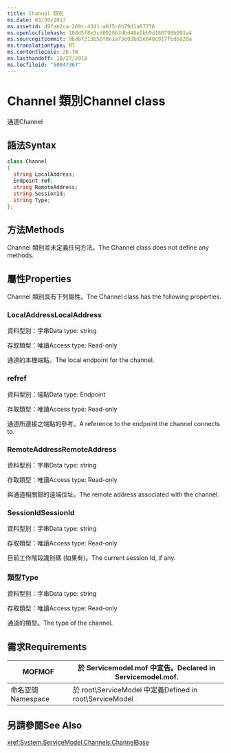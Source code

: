 ```yaml
---
title: Channel 類別
ms.date: 03/30/2017
ms.assetid: d9fae2ca-209c-4341-a0f5-6b79d1a67776
ms.openlocfilehash: 108d5f8e3cd092863dbd48e2bb9d180798b091a4
ms.sourcegitcommit: 9bd8f213b50f0e1a73e03bd1e840c917fbd6d20a
ms.translationtype: MT
ms.contentlocale: zh-TW
ms.lasthandoff: 10/27/2018
ms.locfileid: "50047367"
---
```

# <a name="channel-class"></a><span data-ttu-id="63dae-102">Channel 類別</span><span class="sxs-lookup"><span data-stu-id="63dae-102">Channel class</span></span>
<span data-ttu-id="63dae-103">通道</span><span class="sxs-lookup"><span data-stu-id="63dae-103">Channel</span></span>  
  
## <a name="syntax"></a><span data-ttu-id="63dae-104">語法</span><span class="sxs-lookup"><span data-stu-id="63dae-104">Syntax</span></span>  
  
```csharp
class Channel  
{  
  string LocalAddress;  
  Endpoint ref;  
  string RemoteAddress;  
  string SessionId;  
  string Type;  
};  
```  
  
## <a name="methods"></a><span data-ttu-id="63dae-105">方法</span><span class="sxs-lookup"><span data-stu-id="63dae-105">Methods</span></span>  
 <span data-ttu-id="63dae-106">Channel 類別並未定義任何方法。</span><span class="sxs-lookup"><span data-stu-id="63dae-106">The Channel class does not define any methods.</span></span>  
  
## <a name="properties"></a><span data-ttu-id="63dae-107">屬性</span><span class="sxs-lookup"><span data-stu-id="63dae-107">Properties</span></span>  
 <span data-ttu-id="63dae-108">Channel 類別具有下列屬性。</span><span class="sxs-lookup"><span data-stu-id="63dae-108">The Channel class has the following properties.</span></span>  
  
### <a name="localaddress"></a><span data-ttu-id="63dae-109">LocalAddress</span><span class="sxs-lookup"><span data-stu-id="63dae-109">LocalAddress</span></span>  
 <span data-ttu-id="63dae-110">資料型別：字串</span><span class="sxs-lookup"><span data-stu-id="63dae-110">Data type: string</span></span>  
  
 <span data-ttu-id="63dae-111">存取類型：唯讀</span><span class="sxs-lookup"><span data-stu-id="63dae-111">Access type: Read-only</span></span>  
  
 <span data-ttu-id="63dae-112">通道的本機端點。</span><span class="sxs-lookup"><span data-stu-id="63dae-112">The local endpoint for the channel.</span></span>  
  
### <a name="ref"></a><span data-ttu-id="63dae-113">ref</span><span class="sxs-lookup"><span data-stu-id="63dae-113">ref</span></span>  
 <span data-ttu-id="63dae-114">資料型別：端點</span><span class="sxs-lookup"><span data-stu-id="63dae-114">Data type: Endpoint</span></span>  
  
 <span data-ttu-id="63dae-115">存取類型：唯讀</span><span class="sxs-lookup"><span data-stu-id="63dae-115">Access type: Read-only</span></span>  
  
 <span data-ttu-id="63dae-116">通道所連接之端點的參考。</span><span class="sxs-lookup"><span data-stu-id="63dae-116">A reference to the endpoint the channel connects to.</span></span>  
  
### <a name="remoteaddress"></a><span data-ttu-id="63dae-117">RemoteAddress</span><span class="sxs-lookup"><span data-stu-id="63dae-117">RemoteAddress</span></span>  
 <span data-ttu-id="63dae-118">資料型別：字串</span><span class="sxs-lookup"><span data-stu-id="63dae-118">Data type: string</span></span>  
  
 <span data-ttu-id="63dae-119">存取類型：唯讀</span><span class="sxs-lookup"><span data-stu-id="63dae-119">Access type: Read-only</span></span>  
  
 <span data-ttu-id="63dae-120">與通道相關聯的遠端位址。</span><span class="sxs-lookup"><span data-stu-id="63dae-120">The remote address associated with the channel.</span></span>  
  
### <a name="sessionid"></a><span data-ttu-id="63dae-121">SessionId</span><span class="sxs-lookup"><span data-stu-id="63dae-121">SessionId</span></span>  
 <span data-ttu-id="63dae-122">資料型別：字串</span><span class="sxs-lookup"><span data-stu-id="63dae-122">Data type: string</span></span>  
  
 <span data-ttu-id="63dae-123">存取類型：唯讀</span><span class="sxs-lookup"><span data-stu-id="63dae-123">Access type: Read-only</span></span>  
  
 <span data-ttu-id="63dae-124">目前工作階段識別碼 (如果有)。</span><span class="sxs-lookup"><span data-stu-id="63dae-124">The current session Id, if any.</span></span>  
  
### <a name="type"></a><span data-ttu-id="63dae-125">類型</span><span class="sxs-lookup"><span data-stu-id="63dae-125">Type</span></span>  
 <span data-ttu-id="63dae-126">資料型別：字串</span><span class="sxs-lookup"><span data-stu-id="63dae-126">Data type: string</span></span>  
  
 <span data-ttu-id="63dae-127">存取類型：唯讀</span><span class="sxs-lookup"><span data-stu-id="63dae-127">Access type: Read-only</span></span>  
  
 <span data-ttu-id="63dae-128">通道的類型。</span><span class="sxs-lookup"><span data-stu-id="63dae-128">The type of the channel.</span></span>  
  
## <a name="requirements"></a><span data-ttu-id="63dae-129">需求</span><span class="sxs-lookup"><span data-stu-id="63dae-129">Requirements</span></span>  
  
|<span data-ttu-id="63dae-130">MOF</span><span class="sxs-lookup"><span data-stu-id="63dae-130">MOF</span></span>|<span data-ttu-id="63dae-131">於 Servicemodel.mof 中宣告。</span><span class="sxs-lookup"><span data-stu-id="63dae-131">Declared in Servicemodel.mof.</span></span>|  
|---------|-----------------------------------|  
|<span data-ttu-id="63dae-132">命名空間</span><span class="sxs-lookup"><span data-stu-id="63dae-132">Namespace</span></span>|<span data-ttu-id="63dae-133">於 root\ServiceModel 中定義</span><span class="sxs-lookup"><span data-stu-id="63dae-133">Defined in root\ServiceModel</span></span>|  
  
## <a name="see-also"></a><span data-ttu-id="63dae-134">另請參閱</span><span class="sxs-lookup"><span data-stu-id="63dae-134">See Also</span></span>  
 <xref:System.ServiceModel.Channels.ChannelBase>

